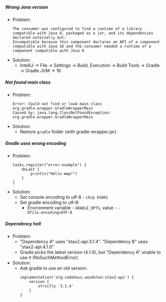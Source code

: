 ##### Wrong Java version
* Problem: 
    ```
    The consumer was configured to find a runtime of a library compatible with Java 8, packaged as a jar, and its dependencies declared externally but:
    Incompatible because this component declares an API of a component compatible with Java 16 and the consumer needed a runtime of a component compatible with Java 8
    ```
* Solution:
    * IntelliJ → File → Settings → Build, Execution → Build Tools → Gradle → Gradle JVM → 16
    
##### Not found main class
* Problem: 
    ```
    Error: Could not find or load main class org.gradle.wrapper.GradleWrapperMain
    Caused by: java.lang.ClassNotFoundException: org.gradle.wrapper.GradleWrapperMain
    ```
* Solution:
    * Restore `gradle` folder (with gradle-wrapper.jar)

##### Gradle uses wrong encoding
* Problem:
    ```
    tasks.register("error-example") {
        doLast {
            println("Hello мир!")
        }
    }
    ```
* Solution:
    * Set console encoding to utf-8 - `chcp 65001`
    * Set gradle encoding to utf-8:
        * Environment variable - `GRADLE_OPTS`, value - `-Dfile.encoding=UTF-8`
##### Dependency hell
* Problem:
    * "Dependency A" uses "stax2-api:3.1.4". "Dependency B" uses "stax2-api:4.1.0"
    * Gradle picks the latest version (4.1.0), but "Dependency A" unable to use it (NoSuchMethodError)
* Solution:
    * Ask gradle to use an old version:
        ```
        implementation('org.codehaus.woodstox:stax2-api') {
            version {
                strictly '3.1.4'
            }
        }
        ```
